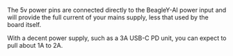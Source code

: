 The 5v power pins are connected directly to the BeagleY-AI power input and will provide the full current of your mains supply, less that used by the board itself.

With a decent power supply, such as a 3A USB-C PD unit, you can expect to pull about 1A to 2A.
